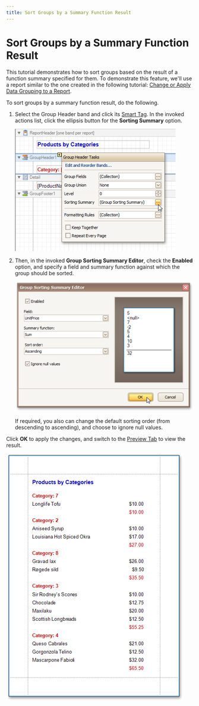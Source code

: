 ```yaml
---
title: Sort Groups by a Summary Function Result
---
```

# Sort Groups by a Summary Function Result
This tutorial demonstrates how to sort groups based on the result of a function summary specified for them. To demonstrate this feature, we'll use a report similar to the one created in the following tutorial: [Change or Apply Data Grouping to a Report](../../../../../../interface-elements-for-desktop/articles/report-designer/report-designer-for-winforms/report-editing-basics/change-or-apply-data-grouping-to-a-report.md).

To sort groups by a summary function result, do the following.
1. Select the Group Header band and click its [Smart Tag](../../../../../../interface-elements-for-desktop/articles/report-designer/report-designer-for-winforms/report-designer-reference/report-designer-ui/smart-tag.md). In the invoked actions list, click the ellipsis button for the **Sorting Summary** option.
	
	![RD_HowTo_GroupBySummary_0.png](../../../../../images/Img13271.png)
2. Then, in the invoked **Group Sorting Summary Editor**, check the **Enabled** option, and specify a field and summary function against which the group should be sorted.
	
	![RD_HowTo_GroupBySummary_1](../../../../../images/Img13272.png)
	
	If required, you also can change the default sorting order (from descending to ascending), and choose to ignore null values.

Click **OK** to apply the changes, and switch to the [Preview Tab](../../../../../../interface-elements-for-desktop/articles/report-designer/report-designer-for-winforms/report-designer-reference/report-designer-ui/preview-tab.md) to view the result.

![RD_HowTo_GroupBySummary_2](../../../../../images/Img13273.png)
